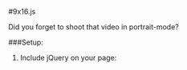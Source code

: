 #9x16.js

Did you forget to shoot that video in portrait-mode?

###Setup:

1. Include jQuery on your page: <script src="https://code.jquery.com/jquery-2.1.3.min.js"></script>

